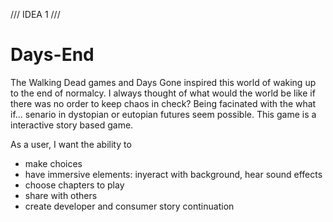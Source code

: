 /// IDEA 1 ///
# Days-End

The Walking Dead games and Days Gone inspired this world of waking up to the end of normalcy. I always thought of what would the world be like if there was no order to keep chaos in check? Being facinated with the what if... senario in dystopian or eutopian futures seem possible. This game is a interactive story based game.

As a user, I want the ability to
- make choices
- have immersive elements: inyeract with background, hear sound effects
- choose chapters to play
- share with others
- create developer and consumer story continuation 

